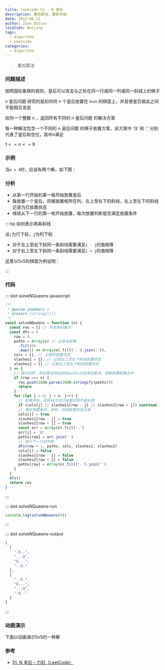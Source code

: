 ```yaml
---
title: leetcode 51 - N 皇后
description: 重拾算法，重新开始
date: 2022-06-11
author: Zion Dotson
location: Beijing
tags:
  - Algorithm
  - Leetcode
categories:
  - Algorithm
---
```


> 重拾算法
<!-- more -->

### 问题描述

按照国际象棋的规则，皇后可以攻击与之处在同一行或同一列或同一斜线上的棋子

n 皇后问题 研究的是如何将 n 个皇后放置在 n×n 的棋盘上，并且使皇后彼此之间不能相互攻击

给你一个整数 n ，返回所有不同的 n 皇后问题 的解决方案

每一种解法包含一个不同的 n 皇后问题 的棋子放置方案，该方案中 'Q' 和 '.' 分别代表了皇后和空位，其中n满足

$1 <= n <= 9$

### 示例

当`n = 4`时，应该有两个解，如下图：

<Demo-NQueen-4 />

### 分析

* 从第一行开始的第一格开始放置皇后
* 每放置一个皇后，将被放置格所在列、左上至右下的斜线，右上至左下的斜线记录为已放置状态
* 继续从下一行的第一格开始放置，每次放置判断是否满足放置条件

::: tip 如何表示两条斜线

设`i`为行下标，`j`为列下标

* 对于左上至右下斜同一条斜线需要满足`i - j`的值相等
* 对于右上至左下斜同一条斜线需要满足`i + j`的值相等

这里以5x5的棋盘为例说明：

<Slashes7 />

:::

### 代码

<Util-CodeTab
  key-prefix="solveNQueens"
  :code-types="['javascript', 'run', 'output']"
  default-active-code-type="javascript"
/>

::: slot solveNQueens-javascript
  
```js
/**
 * @param {number} n
 * @return {string[][]}
 */
const solveNQueens = function (n) {
  const res = [] // 所有解的集合
  const dfs = (
    row = 0,
    paths = Array(n) // 记录当前解
      .fill(0)
      .map(() => Array(n).fill('.').join('')),
    cols = {}, // 记录列放置状态
    slashes1 = {}, // 记录左上至右下斜线放置状态
    slashes2 = {} // 记录右上至左下斜线放置状态
  ) => {
    // 递归边界，到这里说明当前的paths已经满足要求，将解放置到集合中
    if (row === n) {
      res.push(JSON.parse(JSON.stringify(paths)))
      return
    }
    for (let j = 0; j < n; j++) {
      // 如果同列，同斜线方向已有皇后则不做处理
      if (cols[j] || slashes1[row - j] || slashes2[row + j]) continue
      // 满足放置条件，将列，斜线放置状态记录
      cols[j] = true
      slashes1[row - j] = true
      slashes2[row + j] = true
      const arr = Array(n).fill('.')
      arr[j] = 'Q'
      paths[row] = arr.join('')
      // 进行下一行的判断 
      dfs(row + 1, paths, cols, slashes1, slashes2)
      cols[j] = false
      slashes1[row - j] = false
      slashes2[row + j] = false
      paths[row] = Array(n).fill('.').join('')
    }
  }
  dfs()
  return res
}
```
:::

::: slot solveNQueens-run
```js
console.log(solveNQueens(4))
```
:::

::: slot solveNQueens-output
```js
[
  [
    ".Q..",
    "...Q",
    "Q...",
    "..Q."
  ],
  [
    "..Q.",
    "Q...",
    "...Q",
    ".Q.."
  ]
]
```
:::

### 动画演示

下面以动画演示5x5的一种解

<AnimationDemo />

### 参考

* [51. N 皇后 - 力扣（LeetCode）](https://leetcode.cn/problems/n-queens/)

<script>
import Slashes7 from '@vp/demo-components/Algorithm/SolveNQueen/Slashes7.vue'
import AnimationDemo from '@vp/demo-components/Algorithm/SolveNQueen/AnimationDemo.vue'
export default {
  components: {
    Slashes7,
    AnimationDemo
  }
}
</script>